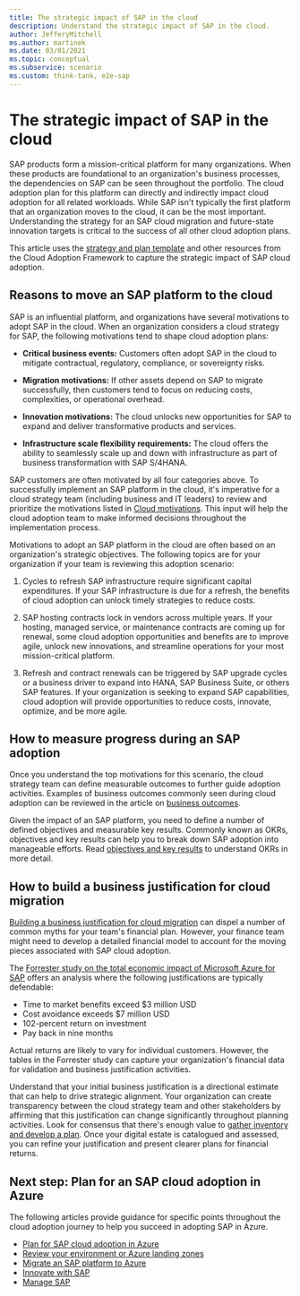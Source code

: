 ```yaml
---
title: The strategic impact of SAP in the cloud
description: Understand the strategic impact of SAP in the cloud.
author: JefferyMitchell
ms.author: martinek
ms.date: 03/01/2021
ms.topic: conceptual
ms.subservice: scenario
ms.custom: think-tank, e2e-sap
---
```


# The strategic impact of SAP in the cloud

SAP products form a mission-critical platform for many organizations. When these products are foundational to an organization's business processes, the dependencies on SAP can be seen throughout the portfolio. The cloud adoption plan for this platform can directly and indirectly impact cloud adoption for all related workloads. While SAP isn't typically the first platform that an organization moves to the cloud, it can be the most important. Understanding the strategy for an SAP cloud migration and future-state innovation targets is critical to the success of all other cloud adoption plans.

This article uses the [strategy and plan template](https://raw.githubusercontent.com/microsoft/CloudAdoptionFramework/master/plan/cloud-adoption-framework-strategy-and-plan-template.docx) and other resources from the Cloud Adoption Framework to capture the strategic impact of SAP cloud adoption.

## Reasons to move an SAP platform to the cloud

SAP is an influential platform, and organizations have several motivations to adopt SAP in the cloud. When an organization considers a cloud strategy for SAP, the following motivations tend to shape cloud adoption plans:

- **Critical business events:** Customers often adopt SAP in the cloud to mitigate contractual, regulatory, compliance, or sovereignty risks.

- **Migration motivations:** If other assets depend on SAP to migrate successfully, then customers tend to focus on reducing costs, complexities, or operational overhead.

- **Innovation motivations:** The cloud unlocks new opportunities for SAP to expand and deliver transformative products and services.

- **Infrastructure scale flexibility requirements:** The cloud offers the ability to seamlessly scale up and down with infrastructure as part of business transformation with SAP S/4HANA.

SAP customers are often motivated by all four categories above. To successfully implement an SAP platform in the cloud, it's imperative for a cloud strategy team (including business and IT leaders) to review and prioritize the motivations listed in [Cloud motivations](../../strategy/motivations.md). This input will help the cloud adoption team to make informed decisions throughout the implementation process.

Motivations to adopt an SAP platform in the cloud are often based on an organization's strategic objectives. The following topics are for your organization if your team is reviewing this adoption scenario:

1. Cycles to refresh SAP infrastructure require significant capital expenditures. If your SAP infrastructure is due for a refresh, the benefits of cloud adoption can unlock timely strategies to reduce costs.

1. SAP hosting contracts lock in vendors across multiple years. If your hosting, managed service, or maintenance contracts are coming up for renewal, some cloud adoption opportunities and benefits are to improve agile, unlock new innovations, and streamline operations for your most mission-critical platform.

1. Refresh and contract renewals can be triggered by SAP upgrade cycles or a business driver to expand into HANA, SAP Business Suite, or others SAP features. If your organization is seeking to expand SAP capabilities, cloud adoption will provide opportunities to reduce costs, innovate, optimize, and be more agile.

## How to measure progress during an SAP adoption

Once you understand the top motivations for this scenario, the cloud strategy team can define measurable outcomes to further guide adoption activities. Examples of business outcomes commonly seen during cloud adoption can be reviewed in the article on [business outcomes](../../strategy/business-outcomes/index.md).

Given the impact of an SAP platform, you need to define a number of defined objectives and measurable key results. Commonly known as OKRs, objectives and key results can help you to break down SAP adoption into manageable efforts. Read [objectives and key results](../../strategy/business-outcomes/okr.md) to understand OKRs in more detail.

## How to build a business justification for cloud migration

[Building a business justification for cloud migration](../../strategy/cloud-migration-business-case.md) can dispel a number of common myths for your team's financial plan. However, your finance team might need to develop a detailed financial model to account for the moving pieces associated with SAP cloud adoption.

The [Forrester study on the total economic impact of Microsoft Azure for SAP](https://azure.microsoft.com/resources/sap-on-azure-forrester-tei/) offers an analysis where the following justifications are typically defendable:

- Time to market benefits exceed $3 million USD
- Cost avoidance exceeds $7 million USD
- 102-percent return on investment
- Pay back in nine months

Actual returns are likely to vary for individual customers. However, the tables in the Forrester study can capture your organization's financial data for validation and business justification activities.

Understand that your initial business justification is a directional estimate that can help to drive strategic alignment. Your organization can create transparency between the cloud strategy team and other stakeholders by affirming that this justification can change significantly throughout planning activities. Look for consensus that there's enough value to [gather inventory and develop a plan](./plan.md). Once your digital estate is catalogued and assessed, you can refine your justification and present clearer plans for financial returns.

## Next step: Plan for an SAP cloud adoption in Azure

The following articles provide guidance for specific points throughout the cloud adoption journey to help you succeed in adopting SAP in Azure.

- [Plan for SAP cloud adoption in Azure](./plan.md)
- [Review your environment or Azure landing zones](./ready.md)
- [Migrate an SAP platform to Azure](./migrate.md)
- [Innovate with SAP](./innovate.md)
- [Manage SAP](./manage.md)
